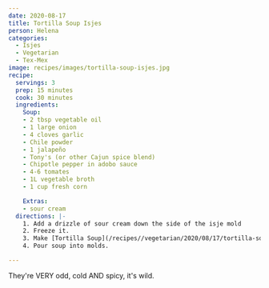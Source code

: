 ```yaml
---
date: 2020-08-17
title: Tortilla Soup Isjes
person: Helena
categories:
  - Isjes
  - Vegetarian
  - Tex-Mex
image: recipes/images/tortilla-soup-isjes.jpg
recipe:
  servings: 3
  prep: 15 minutes
  cook: 30 minutes
  ingredients:
    Soup:
    - 2 tbsp vegetable oil
    - 1 large onion
    - 4 cloves garlic
    - Chile powder
    - 1 jalapeño
    - Tony's (or other Cajun spice blend)
    - Chipotle pepper in adobo sauce
    - 4-6 tomates
    - 1L vegetable broth
    - 1 cup fresh corn

    Extras:
    - sour cream
  directions: |-
    1. Add a drizzle of sour cream down the side of the isje mold
    2. Freeze it.
    3. Make [Tortilla Soup](/recipes//vegetarian/2020/08/17/tortilla-soup/) according to our recipe
    4. Pour soup into molds.

---
```



They're VERY odd, cold AND spicy, it's wild.
